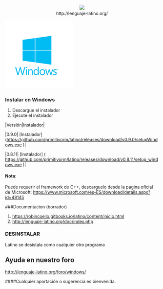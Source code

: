 <p align="center">
<img src ="https://raw.githubusercontent.com/primitivorm/latino/master/logo/banner-300x.png" /><br>http://lenguaje-latino.org/
</p>

<img src ="doc/win.png" />

### Instalar en Windows
1. Descargue el instalador 
2. Ejecute el instalador


|Versión|Instalador|

|0.9.0| [Instalador] (https://github.com/primitivorm/latino/releases/download/v0.9.0/setupWindows.exe )|

|0.8.11| [Instalador] ( https://github.com/primitivorm/latino/releases/download/v0.8.11/setup_windows.exe )|



#### Nota:
Puede requerir el framework de C++, descarguelo desde la pagina oficial de Microsoft:
https://www.microsoft.com/es-ES/download/details.aspx?id=48145


###Documentacion (borrador)
1. https://robincoello.gitbooks.io/latino/content/inicio.html
2. http://lenguaje-latino.org/doc/index.php


### DESINSTALAR
Latino se desistala como cualquier otro programa


## Ayuda en nuestro foro 

http://lenguaje-latino.org/foro/windows/

####Cualquier aportación o sugerencia es bienvenida.


